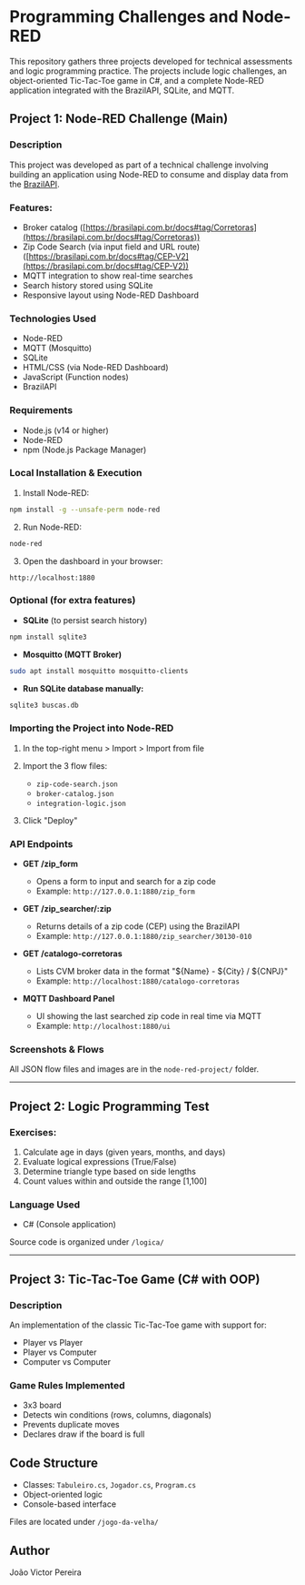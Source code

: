 # Programming Challenges and Node-RED

This repository gathers three projects developed for technical assessments and logic programming practice. The projects include logic challenges, an object-oriented Tic-Tac-Toe game in C#, and a complete Node-RED application integrated with the BrazilAPI, SQLite, and MQTT.


## Project 1: Node-RED Challenge (Main)

### Description

This project was developed as part of a technical challenge involving building an application using Node-RED to consume and display data from the [BrazilAPI](https://brasilapi.com.br).

### Features:

* Broker catalog ([https://brasilapi.com.br/docs#tag/Corretoras](https://brasilapi.com.br/docs#tag/Corretoras))
* Zip Code Search (via input field and URL route) ([https://brasilapi.com.br/docs#tag/CEP-V2](https://brasilapi.com.br/docs#tag/CEP-V2))
* MQTT integration to show real-time searches
* Search history stored using SQLite
* Responsive layout using Node-RED Dashboard

### Technologies Used

* Node-RED
* MQTT (Mosquitto)
* SQLite
* HTML/CSS (via Node-RED Dashboard)
* JavaScript (Function nodes)
* BrazilAPI

### Requirements

* Node.js (v14 or higher)
* Node-RED
* npm (Node.js Package Manager)

### Local Installation & Execution

1. Install Node-RED:

```bash
npm install -g --unsafe-perm node-red
```

2. Run Node-RED:

```bash
node-red
```

3. Open the dashboard in your browser:

```
http://localhost:1880
```

### Optional (for extra features)

* **SQLite** (to persist search history)

```bash
npm install sqlite3
```

* **Mosquitto (MQTT Broker)**

```bash
sudo apt install mosquitto mosquitto-clients
```

* **Run SQLite database manually:**

```bash
sqlite3 buscas.db
```

### Importing the Project into Node-RED

1. In the top-right menu > Import > Import from file
2. Import the 3 flow files:

   * `zip-code-search.json`
   * `broker-catalog.json`
   * `integration-logic.json`
3. Click "Deploy"

### API Endpoints

* **GET /zip\_form**

  * Opens a form to input and search for a zip code
  * Example: `http://127.0.0.1:1880/zip_form`

* **GET /zip\_searcher/\:zip**

  * Returns details of a zip code (CEP) using the BrazilAPI
  * Example: `http://127.0.0.1:1880/zip_searcher/30130-010`

* **GET /catalogo-corretoras**

  * Lists CVM broker data in the format "\${Name} - \${City} / \${CNPJ}"
  * Example: `http://localhost:1880/catalogo-corretoras`

* **MQTT Dashboard Panel**

  * UI showing the last searched zip code in real time via MQTT
  * Example: `http://localhost:1880/ui`

### Screenshots & Flows

All JSON flow files and images are in the `node-red-project/` folder.

---

## Project 2: Logic Programming Test

### Exercises:

1. Calculate age in days (given years, months, and days)
2. Evaluate logical expressions (True/False)
3. Determine triangle type based on side lengths
4. Count values within and outside the range \[1,100]

### Language Used

* C# (Console application)

Source code is organized under `/logica/`

---

## Project 3: Tic-Tac-Toe Game (C# with OOP)

### Description

An implementation of the classic Tic-Tac-Toe game with support for:

* Player vs Player
* Player vs Computer
* Computer vs Computer

### Game Rules Implemented

* 3x3 board
* Detects win conditions (rows, columns, diagonals)
* Prevents duplicate moves
* Declares draw if the board is full

## Code Structure

* Classes: `Tabuleiro.cs`, `Jogador.cs`, `Program.cs`
* Object-oriented logic
* Console-based interface

Files are located under `/jogo-da-velha/`


## Author

João Victor Pereira



